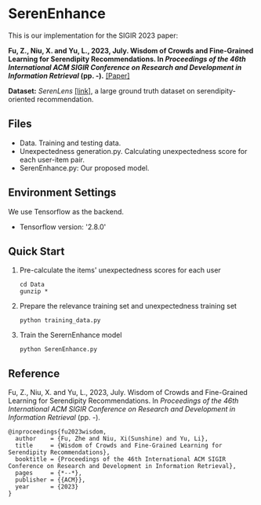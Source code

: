 # SerenEnhance

This is our implementation for the SIGIR 2023 paper: 

**Fu, Z., Niu, X. and Yu, L., 2023, July. Wisdom of Crowds and Fine-Grained Learning for Serendipity Recommendations. In _Proceedings of the 46th International ACM SIGIR Conference on Research and Development in Information Retrieval_ (pp. -).** [[Paper]]()

**Dataset:**  _SerenLens_ [[link]](https://github.com/zhefu2/SerenLens), a large ground truth dataset on serendipity-oriented recommendation.

 ## Files

- Data. Training and testing data.
- Unexpectedness generation.py. Calculating unexpectedness score for each user-item pair.
- SerenEnhance.py: Our proposed model.

## Environment Settings
 We use Tensorflow as the backend.
 * Tensorflow version: '2.8.0'
 
## Quick Start

1. Pre-calculate the items' unexpectedness scores for each user
    ```
    cd Data
    gunzip *
    ```
2. Prepare the relevance training set and unexpectedness training set
    ```
    python training_data.py
    ```
    
3. Train the SerernEnhance model
    ```
    python SerenEnhance.py
    ```
 

## Reference
Fu, Z., Niu, X. and Yu, L., 2023, July. Wisdom of Crowds and Fine-Grained Learning for Serendipity Recommendations. In _Proceedings of the 46th International ACM SIGIR Conference on Research and Development in Information Retrieval_ (pp. *-*).


```  
@inproceedings{fu2023wisdom,
  author    = {Fu, Zhe and Niu, Xi(Sunshine) and Yu, Li},
  title     = {Wisdom of Crowds and Fine-Grained Learning for Serendipity Recommendations},
  booktitle = {Proceedings of the 46th International ACM SIGIR Conference on Research and Development in Information Retrieval},
  pages     = {*--*},
  publisher = {{ACM}},
  year      = {2023}
}
```

